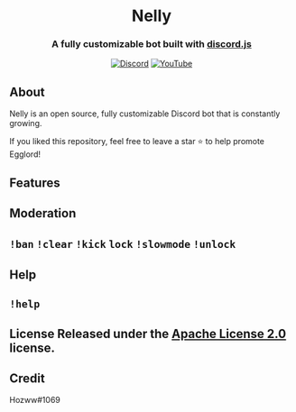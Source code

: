 <h1 align="center">
  <br>
  Nelly
  <br>
</h1>

<h3 align=center>A fully customizable bot built with <a href=https://github.com/discordjs/discord.js>discord.js</a></h3>


<div align=center>


[![Discord](https://img.shields.io/discord/792957761494712360.svg?label=&logo=discord&logoColor=ffffff&color=7389D8&labelColor=6A7EC2)](https://discord.gg/qrJU8amZFz) [![YouTube](https://img.shields.io/badge/YouTube⠀-FF0000?style=flat&logo=youtube&logoColor)](https://www.youtube.com/channel/UCoeP9FXbTZ6h-szYe12hFJw)

</div>
</p>


## About

Nelly is an open source, fully customizable Discord bot that is constantly growing.

If you liked this repository, feel free to leave a star ⭐ to help promote Egglord!

## Features 
## **Moderation**  
## `!ban`  `!clear`  `!kick`  `lock`  `!slowmode`  `!unlock`

## **Help** 
## `!help`

## License Released under the [Apache License 2.0](https://github.com/Hozwe/Nelly/blob/main/LICENSE) license.

## Credit

Hozww#1069 
